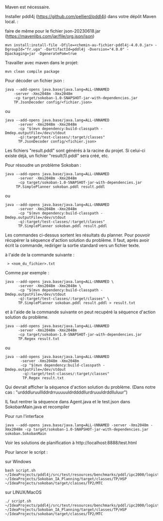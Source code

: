 Maven est nécessaire.

Installer pddl4j (https://github.com/pellierd/pddl4j) dans votre dépôt Maven local. :

faire de même pour le fichier json-20230618.jar (https://mavenlibs.com/jar/file/org.json/json)
```
mvn install:install-file -Dfile=<chemin-au-fichier-pddl4j-4.0.0.jar> -DgroupId="fr.uga" -DartifactId=pddl4j -Dversion="4.0.0" -Dpackaging=jar -DgeneratePom=true
 ```
Travailler avec maven dans le projet:
```
mvn clean compile package
```

Pour décoder un fichier json :
```
java --add-opens java.base/java.lang=ALL-UNNAMED 
    -server -Xms2048m -Xmx2048m 
    -cp target/sokoban-1.0-SNAPSHOT-jar-with-dependencies.jar 
    TP.JsonDecoder config/<fichier.json>  

```
ou
```
java --add-opens java.base/java.lang=ALL-UNNAMED
      -server -Xms2048m -Xmx2048m 
      -cp "$(mvn dependency:build-classpath -Dmdep.outputFile=/dev/stdout 
      -q):target/test-classes/:target/classes" 
      TP.JsonDecoder config/<fichier.json>
```
Les fichiers "result.pddl" sont générés à la racine du projet.
Si celui-ci existe déjà, un fichier "result(1).pddl" sera créé, etc.

Pour résoudre un problème Sokoban :
```
java --add-opens java.base/java.lang=ALL-UNNAMED 
      -server -Xms2048m -Xmx2048m 
      -cp target/sokoban-1.0-SNAPSHOT-jar-with-dependencies.jar 
     TP.SimplePlanner sokoban.pddl result.pddl 
```
ou
```
java --add-opens java.base/java.lang=ALL-UNNAMED 
      -server -Xms2048m -Xmx2048m 
      -cp "$(mvn dependency:build-classpath -Dmdep.outputFile=/dev/stdout 
      -q):target/test-classes/:target/classes" 
      TP.SimplePlanner sokoban.pddl result.pddl 
```
Les commandes ci-dessus sortent les résultats du planner. 
Pour pouvoir récupérer la séquence d'action solution du problème.
Il faut, après avoir écrit la commande, rediriger la sortie standard vers un fichier texte.

à l'aide de la commande suivante :
```
 > <nom_du_fichier>.txt
```
Comme par exemple :
```
java --add-opens java.base/java.lang=ALL-UNNAMED \
      -server -Xms2048m -Xmx2048m \
      -cp "$(mvn dependency:build-classpath -Dmdep.outputFile=/dev/stdout 
      -q):target/test-classes/:target/classes" \
      TP.SimplePlanner sokoban.pddl result.pddl > result.txt
```
et à l'aide de la commande suivante on peut recupéré la séquence d'action solution du problème.

```
java --add-opens java.base/java.lang=ALL-UNNAMED 
      -server -Xms2048m -Xmx2048m 
      -cp target/sokoban-1.0-SNAPSHOT-jar-with-dependencies.jar 
      TP.Regex result.txt
```
ou
```
java --add-opens java.base/java.lang=ALL-UNNAMED
       -server -Xms2048m -Xmx2048m
       -cp "$(mvn dependency:build-classpath -Dmdep.outputFile=/dev/stdout
        -q):target/test-classes/:target/classes"   
        TP.Regex result.txt
```

Qui devrait afficher la séquence d'action solution du problème.
(Dans notre cas : "urdddluruulllddrdrruuuuuldrddddllurdruuuldrddlluluur")
   
IL faut rentrer la séquence dans Agent.java et le test.json dans SokobanMain.java et recompiler

Pour run l'interface
```
java --add-opens java.base/java.lang=ALL-UNNAMED -server -Xms2048m -Xmx2048m -cp target/sokoban-1.0-SNAPSHOT-jar-with-dependencies.jar sokoban.SokobanMain
```

Voir les solutions de planification à http://localhost:8888/test.html

Pour lancer le script : 

sur Windows
```
bash script.sh
~/IdeaProjects/pddl4j/src/test/resources/benchmarks/pddl/ipc2000/logistics 
~/IdeaProjects/Sokoban_IA_Planning/target/classes/TP/HSP 
~/IdeaProjects/sokoban/target/classes/TP2/MTC
```

sur LINUX/MacOS
```
./ script.sh 
~/IdeaProjects/pddl4j/src/test/resources/benchmarks/pddl/ipc2000/logistics 
~/IdeaProjects/Sokoban_IA_Planning/target/classes/TP/HSP 
~/IdeaProjects/sokoban/target/classes/TP2/MTC
```